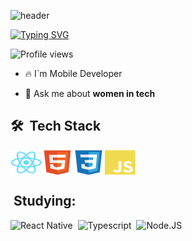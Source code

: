 ![header](https://capsule-render.vercel.app/api?type=waving&color=FDF5E6&height=200&width=100%&Center=true&section=header&text=Hi%20I`m+Sheila+Hilario&fontSize=60&animation=fadeIn&fontAlignY=38&descAlignY=50&descAlign=50)

[![Typing SVG](https://readme-typing-svg.herokuapp.com/?color=FDF5E6&size=35&center=false&&width=1000&lines=I'm+a+systems+analysis+student;I'm+based+in+São+Paulo;Fun+fact:+I+love+play+piano;Welcome!+:%29)](https://git.io/typing-svg)
<p align="left"> <img src="https://komarev.com/ghpvc/?username=maykbrito&color=yellow" alt="Profile views" /> </p>

- 🔥 I`m Mobile Developer 

- 💬 Ask me about **women in tech**


## 🛠 &nbsp;Tech Stack
<img align="center" alt="Sheila-react" height="40" width="50" src="https://raw.githubusercontent.com/devicons/devicon/master/icons/react/react-original.svg"/><img align="center" alt="Sheila-HTML" height="40" width="50" src="https://raw.githubusercontent.com/devicons/devicon/master/icons/html5/html5-original.svg"/><img align="center" alt="Sheila-CSS" height="40" width="50" src="https://raw.githubusercontent.com/devicons/devicon/master/icons/css3/css3-original.svg"/><img align="center" alt="Sheila-JS" height="40" width="50" src="https://raw.githubusercontent.com/devicons/devicon/master/icons/javascript/javascript-plain.svg"/>


## &nbsp;Studying:
![React Native](https://img.shields.io/badge/-ReactNative-0D1117?style=for-the-badge&logo=react&labelColor=0D1117)&nbsp;
![Typescript](https://img.shields.io/badge/-TypeScript-0D1117?style=for-the-badge&logo=typescript&labelColor=0D1117&textColor=0D1117)&nbsp;
![Node.JS](https://img.shields.io/badge/-Node.JS-0D1117?style=for-the-badge&logo=node.js&labelColor=0D1117&textColor=0D1117)&nbsp;







 

  

